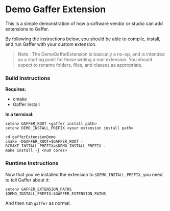 # Demo Gaffer Extension

This is a simple demonstration of how a software vendor or studio can add extensions to Gaffer.

By following the instructions below, you should be able to compile, install, and run Gaffer with
your custom extension.

> Note : The DemoGafferExtension is basically a no-op, and is intended as a starting point for those
> writing a real extension. You should expect to rename folders, files, and classes as appropriate.

### Build Instructions

**Requires:**

* cmake
* Gaffer Install

**In a terminal:**

```
setenv GAFFER_ROOT <gaffer install path>
setenv DEMO_INSTALL_PREFIX <your extension install path>

cd gafferExtensionDemo
cmake -DGAFFER_ROOT=$GAFFER_ROOT -DCMAKE_INSTALL_PREFIX=$DEMO_INSTALL_PREFIX .
make install -j <num cores>
```

### Runtime Instructions

Now that you've installed the extension to `$DEMO_INSTALL_PREFIX`, you need to tell Gaffer about it:

`setenv GAFFER_EXTENSION_PATHS $DEMO_INSTALL_PREFIX:$GAFFER_EXTENSION_PATHS`

And then run `gaffer` as normal.
